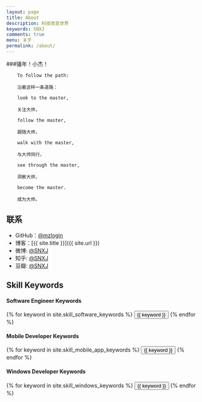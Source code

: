```yaml
---
layout: page
title: About
description: 科技改变世界
keywords: SNXJ
comments: true
menu: 关于
permalink: /about/
---
```

###骚年！小杰！


		To follow the path:

		沿着这样一条道路：

		look to the master,

		关注大师，

		follow the master,

		跟随大师，

		walk with the master,

		与大师同行，

		see through the master,

		洞察大师，

		become the master.

		成为大师。



## 联系

* GitHub：[@mzlogin](https://github.com/SNXJ)
* 博客：[{{ site.title }}]({{ site.url }})
* 微博: [@SNXJ](http://weibo.com/SNXJ)
* 知乎: [@SNXJ](http://www.zhihu.com/people/SNXJ)
* 豆瓣: [@SNXJ](http://www.douban.com/people/SNXJ)

## Skill Keywords

#### Software Engineer Keywords
<div class="btn-inline">
    {% for keyword in site.skill_software_keywords %}
    <button class="btn btn-outline" type="button">{{ keyword }}</button>
    {% endfor %}
</div>

#### Mobile Developer Keywords
<div class="btn-inline">
    {% for keyword in site.skill_mobile_app_keywords %}
    <button class="btn btn-outline" type="button">{{ keyword }}</button>
    {% endfor %}
</div>

#### Windows Developer Keywords
<div class="btn-inline">
    {% for keyword in site.skill_windows_keywords %}
    <button class="btn btn-outline" type="button">{{ keyword }}</button>
    {% endfor %}
</div>
